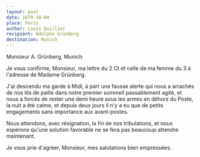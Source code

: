 ```yaml
---
layout: post
date: 1870-10-04
place: Paris
author: Louis Guillier
recipient: Adolphe Grünberg
destination: Munich
---
```


Monsieur A. Grünberg, Munich


Je vous confirme, Monsieur, ma lettre du 2 Ct et celle de ma femme du
3 à l'adresse de Madame Grünberg.

J'ai descendu ma garde à Midi, à part une fausse alerte qui nous a arrachés de
nos lits de paille dans notre premier sommeil passablement agité, et nous
a forcés de rester une demi heure sous les armes en déhors du Poste, la nuit
a été calme, et depuis deux jours il n'y a eu que de petits engagements sans
importance aux avant-postes.

Nous attendons, avec résignation, la fin de nos tribulations, et nous espérons
qu'une solution favorable ne se fera pas beaucoup attendre maintenant.

Je vous prie d'agréer, Monsieur, mes salutations bien empressées.

